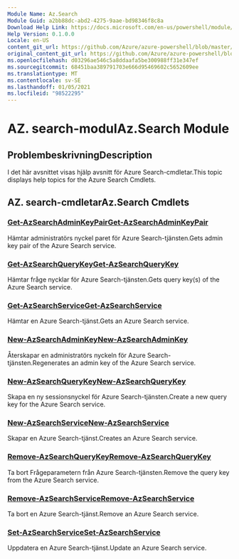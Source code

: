 ```yaml
---
Module Name: Az.Search
Module Guid: a2bb88dc-abd2-4275-9aae-bd98346f8c8a
Download Help Link: https://docs.microsoft.com/en-us/powershell/module/az.search
Help Version: 0.1.0.0
Locale: en-US
content_git_url: https://github.com/Azure/azure-powershell/blob/master/src/Search/Search/help/Az.Search.md
original_content_git_url: https://github.com/Azure/azure-powershell/blob/master/src/Search/Search/help/Az.Search.md
ms.openlocfilehash: d03296ae546c5a8ddaafa5be300988ff31e347ef
ms.sourcegitcommit: 68451baa389791703e666d95469602c5652609ee
ms.translationtype: MT
ms.contentlocale: sv-SE
ms.lasthandoff: 01/05/2021
ms.locfileid: "98522295"
---
```

# <span data-ttu-id="e7bfd-101">AZ. search-modul</span><span class="sxs-lookup"><span data-stu-id="e7bfd-101">Az.Search Module</span></span>
## <span data-ttu-id="e7bfd-102">Problembeskrivning</span><span class="sxs-lookup"><span data-stu-id="e7bfd-102">Description</span></span>
<span data-ttu-id="e7bfd-103">I det här avsnittet visas hjälp avsnitt för Azure Search-cmdletar.</span><span class="sxs-lookup"><span data-stu-id="e7bfd-103">This topic displays help topics for the Azure Search Cmdlets.</span></span>

## <span data-ttu-id="e7bfd-104">AZ. search-cmdletar</span><span class="sxs-lookup"><span data-stu-id="e7bfd-104">Az.Search Cmdlets</span></span>
### [<span data-ttu-id="e7bfd-105">Get-AzSearchAdminKeyPair</span><span class="sxs-lookup"><span data-stu-id="e7bfd-105">Get-AzSearchAdminKeyPair</span></span>](Get-AzSearchAdminKeyPair.md)
<span data-ttu-id="e7bfd-106">Hämtar administratörs nyckel paret för Azure Search-tjänsten.</span><span class="sxs-lookup"><span data-stu-id="e7bfd-106">Gets admin key pair of the Azure Search service.</span></span>

### [<span data-ttu-id="e7bfd-107">Get-AzSearchQueryKey</span><span class="sxs-lookup"><span data-stu-id="e7bfd-107">Get-AzSearchQueryKey</span></span>](Get-AzSearchQueryKey.md)
<span data-ttu-id="e7bfd-108">Hämtar fråge nycklar för Azure Search-tjänsten.</span><span class="sxs-lookup"><span data-stu-id="e7bfd-108">Gets query key(s) of the Azure Search service.</span></span>

### [<span data-ttu-id="e7bfd-109">Get-AzSearchService</span><span class="sxs-lookup"><span data-stu-id="e7bfd-109">Get-AzSearchService</span></span>](Get-AzSearchService.md)
<span data-ttu-id="e7bfd-110">Hämtar en Azure Search-tjänst.</span><span class="sxs-lookup"><span data-stu-id="e7bfd-110">Gets an Azure Search service.</span></span>

### [<span data-ttu-id="e7bfd-111">New-AzSearchAdminKey</span><span class="sxs-lookup"><span data-stu-id="e7bfd-111">New-AzSearchAdminKey</span></span>](New-AzSearchAdminKey.md)
<span data-ttu-id="e7bfd-112">Återskapar en administratörs nyckeln för Azure Search-tjänsten.</span><span class="sxs-lookup"><span data-stu-id="e7bfd-112">Regenerates an admin key of the Azure Search service.</span></span>

### [<span data-ttu-id="e7bfd-113">New-AzSearchQueryKey</span><span class="sxs-lookup"><span data-stu-id="e7bfd-113">New-AzSearchQueryKey</span></span>](New-AzSearchQueryKey.md)
<span data-ttu-id="e7bfd-114">Skapa en ny sessionsnyckel för Azure Search-tjänsten.</span><span class="sxs-lookup"><span data-stu-id="e7bfd-114">Create a new query key for the Azure Search service.</span></span>

### [<span data-ttu-id="e7bfd-115">New-AzSearchService</span><span class="sxs-lookup"><span data-stu-id="e7bfd-115">New-AzSearchService</span></span>](New-AzSearchService.md)
<span data-ttu-id="e7bfd-116">Skapar en Azure Search-tjänst.</span><span class="sxs-lookup"><span data-stu-id="e7bfd-116">Creates an Azure Search service.</span></span>

### [<span data-ttu-id="e7bfd-117">Remove-AzSearchQueryKey</span><span class="sxs-lookup"><span data-stu-id="e7bfd-117">Remove-AzSearchQueryKey</span></span>](Remove-AzSearchQueryKey.md)
<span data-ttu-id="e7bfd-118">Ta bort Frågeparametern från Azure Search-tjänsten.</span><span class="sxs-lookup"><span data-stu-id="e7bfd-118">Remove the query key from the Azure Search service.</span></span>

### [<span data-ttu-id="e7bfd-119">Remove-AzSearchService</span><span class="sxs-lookup"><span data-stu-id="e7bfd-119">Remove-AzSearchService</span></span>](Remove-AzSearchService.md)
<span data-ttu-id="e7bfd-120">Ta bort en Azure Search-tjänst.</span><span class="sxs-lookup"><span data-stu-id="e7bfd-120">Remove an Azure Search service.</span></span>

### [<span data-ttu-id="e7bfd-121">Set-AzSearchService</span><span class="sxs-lookup"><span data-stu-id="e7bfd-121">Set-AzSearchService</span></span>](Set-AzSearchService.md)
<span data-ttu-id="e7bfd-122">Uppdatera en Azure Search-tjänst.</span><span class="sxs-lookup"><span data-stu-id="e7bfd-122">Update an Azure Search service.</span></span>

